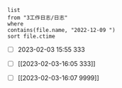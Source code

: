 ```dataview
list
from "3工作日志/日志"
where
contains(file.name, "2022-12-09 ")
sort file.ctime
```

- [ ]  2023-02-03 15:55 333

- [ ]  [[2023-02-03-16:05 333]]

- [ ]  [[2023-02-03-16:07 9999]]